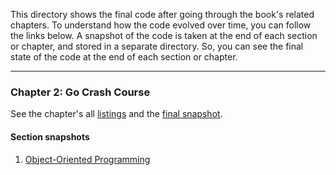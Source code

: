 This directory shows the final code after going through the book's related chapters.
To understand how the code evolved over time, you can follow the links below.
A snapshot of the code is taken at the end of each section or chapter, and stored in a separate directory. So, you can see the final state of the code at the end of each section or chapter.

---

### Chapter 2: Go Crash Course

See the chapter's all [listings](../all-listings/02-go-crash-course/README.md) and the [final snapshot](../all-chapter-snapshots/02-go-crash-course).

#### Section snapshots

1. [Object-Oriented Programming](../all-chapter-snapshots/02-go-crash-course/02-object-oriented-programming)

